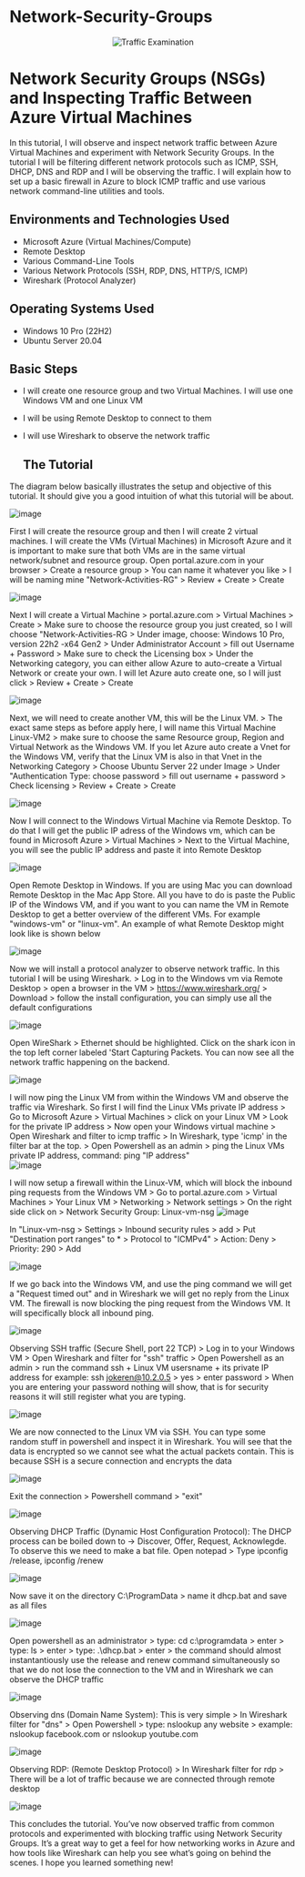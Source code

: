 # Network-Security-Groups


<p align="center">
<img src="https://i.imgur.com/Ua7udoS.png" alt="Traffic Examination"/>
</p>

<h1>Network Security Groups (NSGs) and Inspecting Traffic Between Azure Virtual Machines</h1>


In this tutorial, I will observe and inspect network traffic between Azure Virtual Machines and experiment with Network Security Groups. In the tutorial I will be filtering different network protocols such as ICMP, SSH, DHCP, DNS and RDP and I will be observing the traffic. I will explain how to set up a basic firewall in Azure to block ICMP traffic and use various network command-line utilities and tools.


<h2>Environments and Technologies Used</h2>

- Microsoft Azure (Virtual Machines/Compute)
- Remote Desktop
- Various Command-Line Tools
- Various Network Protocols (SSH, RDP, DNS, HTTP/S, ICMP)
- Wireshark (Protocol Analyzer)

<h2>Operating Systems Used </h2>

- Windows 10 Pro (22H2)
- Ubuntu Server 20.04


<h2> Basic Steps</h2>

- I will create one resource group and two Virtual Machines. I will use one Windows VM and one Linux VM
- I will be using Remote Desktop to connect to them
- I will use Wireshark to observe the network traffic

  <h2> The Tutorial </h2>

The diagram below basically illustrates the setup and objective of this tutorial. It should give you a good intuition of what this tutorial will be about. 

![image](https://github.com/user-attachments/assets/a5a2f4b8-1914-45ef-a29f-d629194a63b4)


First I will create the resource group and then I will create 2 virtual machines. I will create the VMs (Virtual Machines) in Microsoft Azure and it is important to make sure that both VMs are in the same virtual network/subnet and resource group. 
Open portal.azure.com in your browser > Create a resource group > You can name it whatever you like > I will be naming mine "Network-Activities-RG" > Review + Create > Create

![image](https://github.com/user-attachments/assets/479bf6d4-2f81-447a-89df-b7182941e824)

Next I will create a Virtual Machine > portal.azure.com > Virtual Machines > Create > Make sure to choose the resource group you just created, so I will choose "Network-Activities-RG > Under image, choose: Windows 10 Pro, version 22h2 -x64 Gen2 > Under Administrator Account > fill out Username + Password > Make sure to check the Licensing box > Under the Networking category, you can either allow Azure to auto-create a Virtual Network or create your own. I will let Azure auto create one, so I will just click > Review + Create > Create


![image](https://github.com/user-attachments/assets/d81781bd-9dd1-41e7-9615-f2c9aa7649b6)

Next, we will need to create another VM, this will be the Linux VM. > The exact same steps as before apply here, I will name this Virtual Machine Linux-VM2 > make sure to choose the same Resource group, Region and Virtual Network as the Windows VM. If you let Azure auto create a Vnet for the Windows VM, verify that the Linux VM is also in that Vnet in the Networking Category > Choose Ubuntu Server 22 under Image > Under "Authentication Type: choose password > fill out username + password > Check licensing > Review + Create > Create

![image](https://github.com/user-attachments/assets/97005626-e28d-4be6-b98f-9fec75eacb46)



Now I will connect to the Windows Virtual Machine via Remote Desktop. To do that I will get the public IP adress of the Windows vm, which can be found in Microsoft Azure > Virtual Machines > Next to the Virtual Machine, you will see the public IP address and paste it into Remote Desktop

![image](https://github.com/user-attachments/assets/db322e33-9432-49a4-a1f5-bd1891ce9d71)

Open Remote Desktop in Windows. If you are using Mac you can download Remote Desktop in the Mac App Store. All you have to do is paste the Public IP of the Windows VM, and if you want to you can name the VM in Remote Desktop to get a better overview of the different VMs. For example "windows-vm" or "linux-vm". An example of what Remote Desktop might look like is shown below

![image](https://github.com/user-attachments/assets/98eedc60-a17d-4154-9a8d-d9acfc5d1954)

Now we will install a protocol analyzer to observe network traffic. In this tutorial I will be using Wireshark. > Log in to the Windows vm via Remote Desktop > open a browser in the VM > https://www.wireshark.org/ > Download > follow the install configuration, you can simply use all the default configurations

![image](https://github.com/user-attachments/assets/0f6d199c-f940-4cc2-b372-0eaff02ef3d0)

Open WireShark > Ethernet should be highlighted. Click on the shark icon in the top left corner labeled 'Start Capturing Packets.
You can now see all the network traffic happening on the backend.

![image](https://github.com/user-attachments/assets/019f0f9a-aea4-400c-828e-f1c10be56da7)

I will now ping the Linux VM from within the Windows VM and observe the traffic via Wireshark. So first I will find the Linux VMs private IP address > Go to Microsoft Azure > Virtual Machines > click on your Linux VM > Look for the private IP address > Now open your Windows virtual machine > Open Wireshark and filter to icmp traffic > In Wireshark, type 'icmp' in the filter bar at the top. > Open Powershell as an admin > ping the Linux VMs private IP address, command: ping "IP address"  
![image](https://github.com/user-attachments/assets/35825717-f93f-42f8-9133-2859ae87b4de)

I will now setup a firewall within the Linux-VM, which will block the inbound ping requests from the Windows VM > Go to portal.azure.com > Virtual Machines > Your Linux VM > Networking > Network settings > On the right side click on > Network Security Group: Linux-vm-nsg 
![image](https://github.com/user-attachments/assets/86d6f88f-cead-4ff9-9c1d-7f6898ac77e0)

In "Linux-vm-nsg > Settings > Inbound security rules > add > Put "Destination port ranges" to * > Protocol to "ICMPv4" > Action: Deny > Priority: 290 > Add

![image](https://github.com/user-attachments/assets/e795d45f-28c4-4df3-8e13-0e853315a8b3)

If we go back into the Windows VM, and use the ping command we will get a "Request timed out" and in Wireshark we will get no reply from the Linux VM. The firewall is now blocking the ping request from the Windows VM. It will specifically block all inbound ping. 


![image](https://github.com/user-attachments/assets/06b1933f-d9d1-411d-8939-a973497a099d)


Observing SSH traffic (Secure Shell, port 22 TCP) > Log in to your Windows VM > Open Wireshark and filter for "ssh" traffic > Open Powershell as an admin > run the command ssh + Linux VM usersname + its private IP address for example: ssh jokeren@10.2.0.5 > yes > enter password > When you are entering your password nothing will show, that is for security reasons it will still register what you are typing.

![image](https://github.com/user-attachments/assets/70aaa978-3a8a-42e5-8697-67a3a46593b2)

We are now connected to the Linux VM via SSH. You can type some random stuff in powershell and inspect it in Wireshark. You will see that the data is encrypted so we cannot see what the actual packets contain. This is because SSH is a secure connection and encrypts the data

![image](https://github.com/user-attachments/assets/3c0679ce-b47a-41b5-ae08-08d60aa83f7a)

Exit the connection > Powershell command > "exit" 

![image](https://github.com/user-attachments/assets/8aae2feb-7931-4a1b-942d-e70e281cfbae)

Observing DHCP Traffic (Dynamic Host Configuration Protocol): The DHCP process can be boiled down to -> Discover, Offer, Request, Acknowlegde. To observe this we need to make a bat file. Open notepad > Type ipconfig /release, ipconfig /renew

![image](https://github.com/user-attachments/assets/63a59006-e0f2-41d1-8fa8-0c935bf6f3d4)

Now save it on the directory C:\ProgramData > name it dhcp.bat and save as all files 

![image](https://github.com/user-attachments/assets/181e87a8-7119-4149-9daa-523d571633f6)

Open powershell as an administrator > type: cd c:\programdata > enter > type: ls > enter > type: .\dhcp.bat > enter > the command should almost instantantiously use the release and renew command simultaneously so that we do not lose the connection to the VM and in Wireshark we can observe the DHCP traffic

![image](https://github.com/user-attachments/assets/2f8ffda8-067a-400e-a8c7-9b560b59d6f4)

Observing dns (Domain Name System): This is very simple > In Wireshark filter for "dns" > Open Powershell > type: nslookup any website > example: nslookup facebook.com or nslookup youtube.com

![image](https://github.com/user-attachments/assets/49c8b652-b55a-4aae-aa4d-457fcd67195d)

Observing RDP: (Remote Desktop Protocol) > In Wireshark filter for rdp > There will be a lot of traffic because we are connected through remote desktop

![image](https://github.com/user-attachments/assets/b3f3509f-057b-4ec4-9424-55b103d75411)

This concludes the tutorial. You’ve now observed traffic from common protocols and experimented with blocking traffic using Network Security Groups. It’s a great way to get a feel for how networking works in Azure and how tools like Wireshark can help you see what’s going on behind the scenes. I hope you learned something new! 


